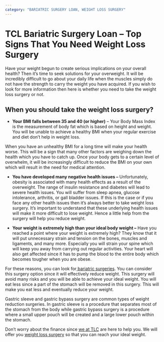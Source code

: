 ```yaml
---
category: "BARIATRIC SURGERY LOAN, WEIGHT LOSS SURGERY"
---
```


# TCL Bariatric Surgery Loan – Top Signs That You Need Weight Loss Surgery

Have your weight begun to create serious implications on your overall health? Then it’s time to seek solutions for your overweight. It will be incredibly difficult to go about your daily life when the muscles simply do not have the strength to carry the weight you have acquired. If you wish to look for more information then here is whether you need to take the weight loss surgery or not.

## When you should take the weight loss surgery?

- **Your BMI falls between 35 and 40 (or higher)** – Your Body Mass Index is the measurement of body fat which is based on height and weight. You will be unable to achieve a healthy BMI when your regular exercise and diet don’t help in weight loss.

When you have an unhealthy BMI for a long time will make your health worse. This will be a sign that many other factors are weighing down the health which you have to catch up. Once your body gets to a certain level of overwhelm, it will be increasingly difficult to reduce the BMI on your own which will result in the need for medical attention.

- **You have developed many negative health issues –** Unfortunately, obesity is associated with many health effects as a result of the overweight. The range of insulin resistance and diabetes will lead to severe health issues. You will suffer from sleep apnea, glucose intolerance, arthritis, or gall bladder issues. If this is the case or if you face any other health issues then it’s always better to take weight loss surgery. It’s important to understand that these underlying health issues will make it more difficult to lose weight. Hence a little help from the surgery will help you reduce weight.

- **Your weight is extremely high than your ideal body weight –** Have you reached a point where your weight is extremely high? They know that it will put unnecessary strain and tension on the bones, muscles and ligaments, and many more. Especially you will strain your spine which will keep you away from carrying out regular activities. Your heart will also get affected since it has to pump the blood to the entire body which becomes tougher when you are obese.

For these reasons, you can look for[ bariatric surgeries](https://medical.tlc.com.au/bariatric-surgery/). You can consider this surgery option since it will effectively reduce weight. This surgery will avoid many risks and you will be able to achieve your ideal weight. You will eat less since a part of the stomach will be removed in this surgery. This will make you eat less and eventually reduce your weight.

Gastric sleeve and gastric bypass surgery are common types of weight reduction surgeries. In gastric sleeve is a procedure that separates most of the stomach from the body while gastric bypass surgery is a procedure where a small upper pouch will be created and a large lower pouch within the stomach.

Don’t worry about the finance since [we at TLC](https://tlc.com.au/) are here to help you. We will offer you [weight loss surgery](https://tlc.com.au/take-the-weight-loss-surgery-to-change-your-life/) so that you can reach your ideal weight.
